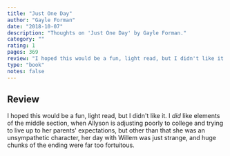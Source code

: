 ```yaml
---
title: "Just One Day"
author: "Gayle Forman"
date: "2018-10-07"
description: "Thoughts on 'Just One Day' by Gayle Forman."
category: ""
rating: 1
pages: 369
review: "I hoped this would be a fun, light read, but I didn't like it. I <i>did</i> like elements of the middle section, when Allyson is adjusting poorly to college and trying to live up to her parents' expectations, but other than that she was an unsympathetic character, her day with Willem was just strange, and huge chunks of the ending were far too fortuitous. "
type: "book"
notes: false
---
```


## Review

I hoped this would be a fun, light read, but I didn't like it. I _did_ like elements of the middle section, when Allyson is adjusting poorly to college and trying to live up to her parents' expectations, but other than that she was an unsympathetic character, her day with Willem was just strange, and huge chunks of the ending were far too fortuitous.
